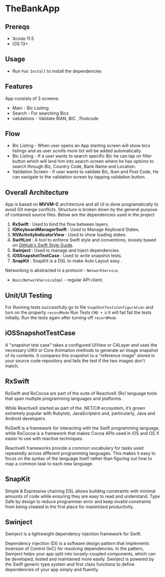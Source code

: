 # TheBankApp

## Prereqs

- Xcode 11.5
- iOS 13+

## Usage

- Run ```Pod Install```  to install the dependencies 

## Features

App consists of 3 screens:
* Main - Bic Lisiting
* Search - For searching Bics
* validations - Validate IBAN, BIC , Postcode 

## Flow
*  Bic Listing - When user opens an App starting screen will show bics listings and as user scrolls more list will be added automatically.
*  Bic Listing  - If a user wants to search specific Bic he can tap on filter button which will land him into search screen where he has options to search through Blz, Country Code, Bank Name and Location.
*  Validation Screen  - If user wants to validate Bic, Iban and Post Code, He can navigate to the validation screen by tapping validation button.


## Overall Architecture 

App is based on **MVVM-C** architecture and all UI is done programatically to avoid Git merge conflicts. Structure is broken down by the general purpose of contained source files. Below are the dependencies used in the project

1. **RxSwift** : Used to bind the flow between layers.
2. **IQKeyboardManagerSwift** : Used to Manage Keyboard States.
3. **NVActivityIndicatorView** : Used to show loading states.
4. **SwiftLint** : A tool to enforce Swift style and conventions, loosely based on
[GitHub's Swift Style Guide](https://github.com/github/swift-style-guide).
5. **Swinject** : Used to manage and Inject dependencies.
6. **iOSSnapshotTestCase** : Used to write snapshot tests.
7. **SnapKit** : SnapKit is a DSL to make Auto Layout easy .


Networking is abstracted in a protocol - ```NetworkService```.
* ```BasicNetworkServiceImpl``` - regular API client.

## Unit/UI Testing 

For Running tests successfully go to file ```SnapShotTestsConfiguration``` and turn on the property ```recordMode```
Run Tests ```CMD + U``` it will fail fail the tests initially. Run the tests again after turning off ```recordMode``` 

## iOSSnapshotTestCase 
A "snapshot test case" takes a configured UIView or CALayer and uses the necessary UIKit or Core Animation methods to generate an image snapshot of its contents. It compares this snapshot to a "reference image" stored in your source code repository and fails the test if the two images don't match.

## RxSwift 
RxSwift and RxCocoa are part of the suite of ReactiveX (Rx) language tools that span multiple programming languages and platforms.

While ReactiveX started as part of the .NET/C# ecosystem, it’s grown extremely popular with Rubyists, JavaScripters and, particularly, Java and Android developers.

RxSwift is a framework for interacting with the Swift programming language, while RxCocoa is a framework that makes Cocoa APIs used in iOS and OS X easier to use with reactive techniques.

ReactiveX frameworks provide a common vocabulary for tasks used repeatedly across different programming languages. This makes it easy to focus on the syntax of the language itself rather than figuring out how to map a common task to each new language.

## SnapKit 
Simple & Expressive chaining DSL allows building constraints with minimal amounts of code while ensuring they are easy to read and understand.
Type Safe by design to reduce programmer error and keep invalid constraints from being created in the first place for maximized productivity.

## Swinject
Swinject is a lightweight dependency injection framework for Swift.

Dependency injection (DI) is a software design pattern that implements Inversion of Control (IoC) for resolving dependencies. In the pattern, Swinject helps your app split into loosely-coupled components, which can be developed, tested and maintained more easily. Swinject is powered by the Swift generic type system and first class functions to define dependencies of your app simply and fluently.

